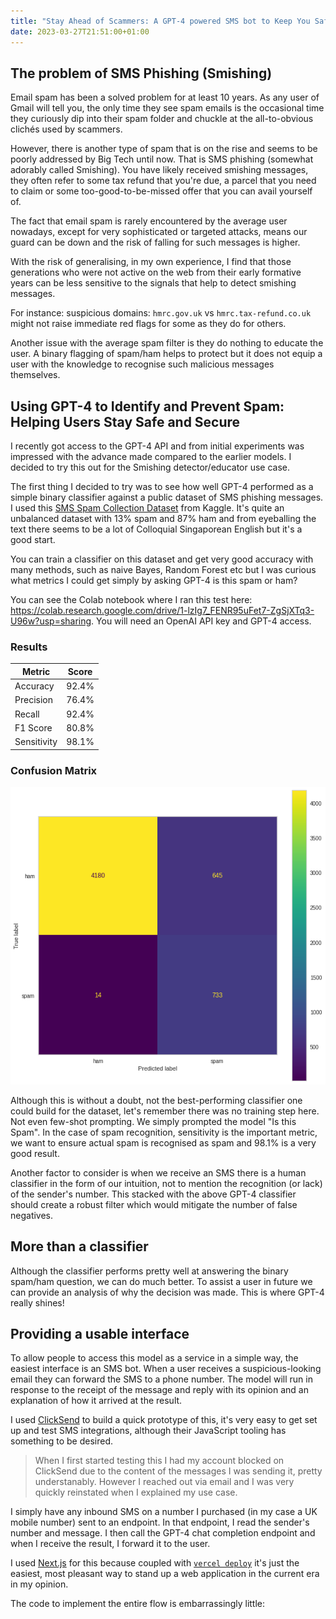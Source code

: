 ```yaml
---
title: "Stay Ahead of Scammers: A GPT-4 powered SMS bot to Keep You Safe from Phishing Texts"
date: 2023-03-27T21:51:00+01:00
---
```


## The problem of SMS Phishing (Smishing)

Email spam has been a solved problem for at least 10 years. As any user of Gmail will tell you, the only time they see spam emails is the occasional time they curiously dip into their spam folder and chuckle at the all-to-obvious clichés used by scammers.

However, there is another type of spam that is on the rise and seems to be poorly addressed by Big Tech until now. That is SMS phishing (somewhat adorably called Smishing). You have likely received smishing messages, they often refer to some tax refund that you're due, a parcel that you need to claim or some too-good-to-be-missed offer that you can avail yourself of.

The fact that email spam is rarely encountered by the average user nowadays, except for very sophisticated or targeted attacks, means our guard can be down and the risk of falling for such messages is higher.

With the risk of generalising, in my own experience, I find that those generations who were not active on the web from their early formative years can be less sensitive to the signals that help to detect smishing messages.

For instance: suspicious domains: `hmrc.gov.uk` vs `hmrc.tax-refund.co.uk` might not raise immediate red flags for some as they do for others.

Another issue with the average spam filter is they do nothing to educate the user. A binary flagging of spam/ham helps to protect but it does not equip a user with the knowledge to recognise such malicious messages themselves.

## Using GPT-4 to Identify and Prevent Spam: Helping Users Stay Safe and Secure

I recently got access to the GPT-4 API and from initial experiments was impressed with the advance made compared to the earlier models. I decided to try this out for the Smishing detector/educator use case.

The first thing I decided to try was to see how well GPT-4 performed as a simple binary classifier against a public dataset of SMS phishing messages. I used this [SMS Spam Collection Dataset](https://www.kaggle.com/datasets/uciml/sms-spam-collection-dataset) from Kaggle. It's quite an unbalanced dataset with 13% spam and 87% ham and from eyeballing the text there seems to be a lot of Colloquial Singaporean English but it's a good start.

You can train a classifier on this dataset and get very good accuracy with many methods, such as naive Bayes, Random Forest etc but I was curious what metrics I could get simply by asking GPT-4 is this spam or ham?

You can see the Colab notebook where I ran this test here: https://colab.research.google.com/drive/1-lzIg7_FENR95uFet7-ZgSjXTq3-U96w?usp=sharing. You will need an OpenAI API key and GPT-4 access.

### Results

| Metric      | Score |
| ----------- | ----- |
| Accuracy    | 92.4% |
| Precision   | 76.4% |
| Recall      | 92.4% |
| F1 Score    | 80.8% |
| Sensitivity | 98.1% |

### Confusion Matrix

![Bilby Stampede](../../static/images/25-3-23-smishing-sms-bot/confusion-matrix.png)

Although this is without a doubt, not the best-performing classifier one could build for the dataset, let's remember there was no training step here. Not even few-shot prompting. We simply prompted the model "Is this Spam". In the case of spam recognition, sensitivity is the important metric, we want to ensure actual spam is recognised as spam and 98.1% is a very good result.

Another factor to consider is when we receive an SMS there is a human classifier in the form of our intuition, not to mention the recognition (or lack) of the sender's number. This stacked with the above GPT-4 classifier should create a robust filter which would mitigate the number of false negatives.

## More than a classifier

Although the classifier performs pretty well at answering the binary spam/ham question, we can do much better. To assist a user in future we can provide an analysis of why the decision was made. This is where GPT-4 really shines!

## Providing a usable interface

To allow people to access this model as a service in a simple way, the easiest interface is an SMS bot. When a user receives a suspicious-looking email they can forward the SMS to a phone number. The model will run in response to the receipt of the message and reply with its opinion and an explanation of how it arrived at the result.

I used [ClickSend](https://dashboard.clicksend.com/#/dashboard/home) to build a quick prototype of this, it's very easy to get set up and test SMS integrations, although their JavaScript tooling has something to be desired.

> When I first started testing this I had my account blocked on ClickSend due to the content of the messages I was sending it, pretty understanably. However I reached out via email and I was very quickly reinstated when I explained my use case.

I simply have any inbound SMS on a number I purchased (in my case a UK mobile number) sent to an endpoint. In that endpoint, I read the sender's number and message. I then call the GPT-4 chat completion endpoint and when I receive the result, I forward it to the user.

I used [Next.js](https://nextjs.org/) for this because coupled with [`vercel deploy`](https://vercel.com/) it's just the easiest, most pleasant way to stand up a web application in the current era in my opinion.

The code to implement the entire flow is embarrassingly little:

<script src="https://emgithub.com/embed-v2.js?target=https%3A%2F%2Fgithub.com%2Fmtharrison%2Fgpt-4-smishing-sms-bot%2Fblob%2Fmain%2Fsrc%2Fpages%2Fapi%2Fhandler.ts&style=github-dark&type=code&showBorder=on&showLineNumbers=on&showFileMeta=on&showFullPath=on&showCopy=on"></script>
